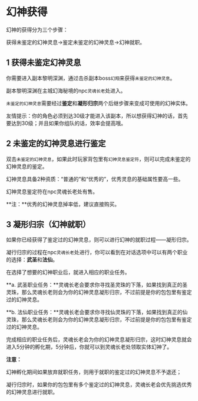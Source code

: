 # 幻神获得

幻神的获得分为三个步骤：

获得未鉴定的幻神灵息→鉴定未鉴定的幻神灵息→幻神就职。

## 1 获得未鉴定幻神灵息

你需要进入副本黎明深渊，通过击杀副本boss`幻翔`来获得`未鉴定的幻神灵息`。

副本黎明深渊在主城幻海秘境的npc`灵魂长老`处进入。

`未鉴定的幻神灵息`需要经过**鉴定**和**凝形归宗**两个后继步骤来变成可使用的幻神实体。

友情提示：你的角色必须到达30级才能进入该副本，所以想获得幻神的话，首先要达到30级；并且如果你组队的话，效率会提高哦。

## 2 未鉴定的幻神灵息进行鉴定

双击`未鉴定的幻神灵息`，如果此时玩家背包里有`幻神灵息鉴定符`，则可以完成未鉴定的幻神灵息的鉴定。

幻神灵息具备2种资质：“普通的”和“优秀的”，优秀灵息的基础属性要高一些。

幻神灵息鉴定符在npc灵魂长老处有售。

**注：**优秀的幻神灵息掉率低，建议直接购买。

## 3 凝形归宗（幻神就职）

如果你已经获得了鉴定过的幻神灵息，则可以进行幻神的就职过程——凝形归宗。

凝行归宗的过程在npc`灵魂长老`处进行，你可以看到在对话选项中可以有两个职业的选择：**武圣**和**法仙**。

在选择了想要的幻神职业后，就进入相应的职业任务。

**a. 武圣职业任务：**灵魂长老会要求你寻找圣灵珠的下落，如果找到真正的圣灵珠，那么灵魂长老则会为你的幻神灵息凝形归宗，不过前提是你的包包里有鉴定过的幻神灵息。

**b. 法仙职业任务：**灵魂长老会要求你寻找仙灵珠的下落，如果找到真正的仙灵珠，那么灵魂长老则会为你的幻神灵息凝形归宗，不过前提是你的包包里有鉴定过的幻神灵息。

完成相应的职业任务后，灵魂长老会为你的幻神灵息凝形归宗，这时幻神灵息就会进入5分钟的孵化期，5分钟后，你就可以到灵魂长老处领取实体幻神了。

**注意：**

幻神孵化期间如果放弃就职任务，则用于就职的鉴定过的幻神灵息不予退还；

凝行归宗时，如果你的包包里有多个鉴定过的幻神灵息，灵魂长老会优先挑选优秀的幻神灵息进行就职。